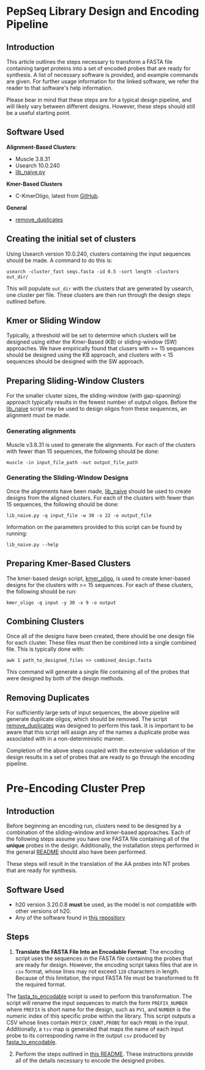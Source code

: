 # PepSeq Library Design and Encoding Pipeline 

## Introduction 
This article outlines the steps necessary to transform a FASTA file containing 
target proteins into a set of encoded probes that are ready for synthesis.
A list of necessary software is provided, and example commands are given. 
For further usage information for the linked software, we refer the reader to that software's 
help information. 

Please bear in mind that these steps are for a typical design pipeline, and will likely vary between different designs.
However, these steps should still be a useful starting point. 

## Software Used 

**Alignment-Based Clusters**:

- Muscle 3.8.31 
- Usearch 10.0.240
- [lib_naive.py](../lib_naive.py)


**Kmer-Based Clusters**

- C-KmerOligo, latest from [GitHub](https://github.com/LadnerLab/C-KmerOligo).

**General**
- [remove_duplicates](https://github.com/LadnerLab/Miscellaneous/blob/master/fastas/remove_duplicates.py)


## Creating the initial set of clusters

Using Usearch version 10.0.240, clusters containing the input sequences should be made.
A command to do this is:
```
usearch -cluster_fast seqs.fasta -id 0.5 -sort length -clusters out_dir/
```

This will populate ```out_dir``` with the clusters that are generated by 
usearch, one cluster per file. 
These clusters are then run through the design steps outlined before. 


## Kmer or Sliding Window
Typically, a threshold will be set to determine which clusters will be 
designed using either the Kmer-Based (KB) or sliding-window (SW) approaches.
We have empirically found that clusers with >= 15 sequences should be designed 
using the KB approach, and clusters with < 15 sequences should be designed with the SW approach.

## Preparing Sliding-Window Clusters
For the smaller cluster sizes, the sliding-window (with gap-spanning) approach typically results
in the fewest number of output oligos.
Before the [lib_naive](../lib_naive.py) script may be used to design oligos from these sequences, 
an alignment must be made. 

### Generating alignments
Muscle v3.8.31 is used to generate the alignments. 
For each of the clusters with fewer than 15 sequences, the following should be done:

```
muscle -in input_file_path -out output_file_path
```

### Generating the Sliding-Window Designs
Once the alignments have been made, [lib_naive](../lib_naive.py) should be used to 
create designs from the aligned clusters. 
For each of the clusters with fewer than 15 sequences, the following should be done:
```
lib_naive.py -q input_file -w 30 -s 22 -o output_file
```

Information on the parameters provided to this script can be found by running:
```
lib_naive.py --help
```

## Preparing Kmer-Based Clusters
The kmer-based design script, [kmer_oligo](https://github.com/LadnerLab/C-KmerOligo),
is used to create kmer-based designs for the clusters with >= 15 sequences. 
For each of these clusters, the following should be run:
```
kmer_oligo -q input -y 30 -x 9 -o output
```


## Combining Clusters
Once all of the designs have been created, there should be one design file for 
each cluster. 
These files must then be combined into a single combined file. 
This is typically done with:
```
awk 1 path_to_designed_files >> combined_design.fasta
```

This command will generate a single file containing all of the probes that were designed by 
both of the design methods.

## Removing Duplicates
For sufficiently large sets of input sequences, the above pipeline will generate 
duplicate oligos, which should be removed.
The script [remove_duplicates](https://github.com/LadnerLab/Miscellaneous/blob/master/fastas/remove_duplicates.py) 
was designed to perform this task. It is important to be aware that this script will
assign any of the names a duplicate probe was associated with in a non-deterministic manner.

Completion of the above steps coupled with the extensive validation of the design results in a 
set of probes that are ready to go through the encoding pipeline.


# Pre-Encoding Cluster Prep
## Introduction 

Before beginning an encoding run, clusters need to be designed by a combination of the sliding-window and 
kmer-based approaches.
Each of the following steps assume you have one FASTA file containing all of the 
**unique** probes in the design.
Additionally, the installation steps performed in the general [README](README.md) should also have been 
performed.

These steps will result in the translation of the AA probes into NT probes that are ready for synthesis.

## Software Used 
- h20 version 3.20.0.8 **must** be used, as the model is not compatible with other versions of h20.
- Any of the software found in [this repository](https://github.com/LadnerLab/Library-Design/tree/master/scripts/oligo_encoding)


## Steps
1. **Translate the FASTA File Into an Encodable Format**:
 The encoding script uses the sequences in the FASTA file containing the probes that are ready for design.
However, the encoding script takes files that are in ```csv``` format, whose lines may not exceed 
```128``` characters in length.
Because of this limitation, the input FASTA file must be transformed to fit the required format.

 The [fasta_to_encodable](fasta_to_encodable.py) script is used to perform this transformation. 
 The script will rename the input sequences to match the form ```PREFIX_NUMBER``` where 
 ```PREFIX``` is short name for the design, such as ```PV1```, and ```NUMBER``` is the 
 numeric index of this specific probe within the library. This script outputs a CSV whose lines contain
 ```PREFIX_COUNT,PROBE``` for each ```PROBE``` in the input. 
 Additionally, a ```tsv``` map is generated that maps the name of each input probe to its corresponding 
 name in the output ```csv``` produced by [fasta_to_encodable](fasta_to_encodable.py).

2. Perform the steps outlined in [this README](https://github.com/LadnerLab/Library-Design/tree/master/scripts/oligo_encoding). 
These instructions provide all of the details necessary to encode the designed probes.
